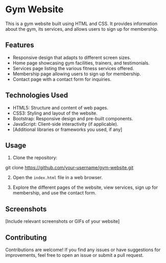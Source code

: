 
# Gym Website

This is a gym website built using HTML and CSS. It provides information about the gym, its services, and allows users to sign up for membership.

## Features

- Responsive design that adapts to different screen sizes.
- Home page showcasing gym facilities, trainers, and testimonials.
- Services page listing the various fitness services offered.
- Membership page allowing users to sign up for membership.
- Contact page with a contact form for inquiries.

## Technologies Used

- HTML5: Structure and content of web pages.
- CSS3: Styling and layout of the website.
- Bootstrap: Responsive design and pre-built components.
- JavaScript: Client-side interactivity (if applicable).
- [Additional libraries or frameworks you used, if any]

## Usage

1. Clone the repository:


git clone https://github.com/your-username/gym-website.git


2. Open the `index.html` file in a web browser.

3. Explore the different pages of the website, view services, sign up for membership, and use the contact form.

## Screenshots

[Include relevant screenshots or GIFs of your website]

## Contributing

Contributions are welcome! If you find any issues or have suggestions for improvements, feel free to open an issue or submit a pull request.



